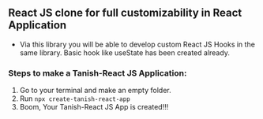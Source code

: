 ## React JS clone for full customizability in React Application

- Via this library you will be able to develop custom React JS Hooks in the same library. Basic hook like useState has been created already.

### Steps to make a Tanish-React JS Application:

1. Go to your terminal and make an empty folder.
2. Run `npx create-tanish-react-app`
3. Boom, Your Tanish-React JS App is created!!!
